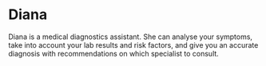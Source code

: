 # Diana

Diana is a medical diagnostics assistant. She can analyse your symptoms, take into account your lab results and risk factors, and give you an accurate diagnosis with recommendations on which specialist to consult.
